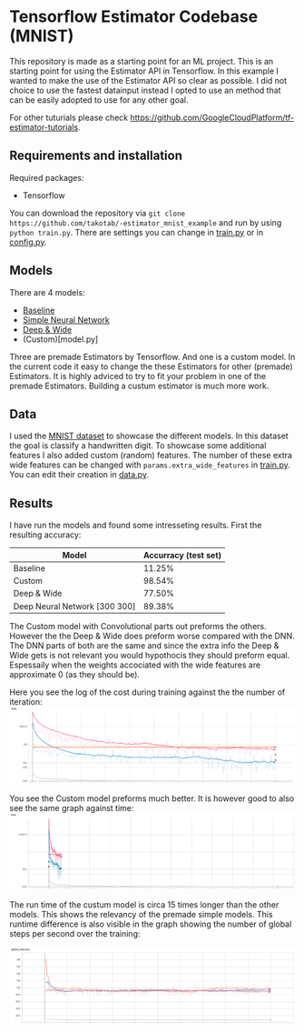 # Tensorflow Estimator Codebase (MNIST)
This repository is made as a starting point for an ML project. This is an starting point for using the Estimator API in Tensorflow. In this example I wanted to make the use of the Estimator API so clear as possible. I did not choice to use the fastest datainput instead I opted to use an method that can be easily adopted to use for any other goal.

For other tuturials please check https://github.com/GoogleCloudPlatform/tf-estimator-tutorials. 

## Requirements and installation

Required packages:

- Tensorflow

You can download the repository via `git clone https://github.com/takotab/-estimator_mnist_example` and run by using ` python train.py`. There are settings you can change in [train.py](train.py) or in [config.py](config.py).

## Models

There are 4 models:

- [Baseline](https://www.tensorflow.org/api_docs/python/tf/estimator/BaselineClassifier)
- [Simple Neural Network](https://www.tensorflow.org/api_docs/python/tf/estimator/DNNClassifier)
- [Deep & Wide](https://www.tensorflow.org/api_docs/python/tf/estimator/DNNLinearCombinedClassifier)
- (Custom)[model.py]

Three are premade Estimators by Tensorflow. And one is a custom model. In the current code it easy to change the these Estimators for other (premade) Estimators. It is highly adviced to try to fit your problem in one of the premade Estimators. Building a custum estimator is much more work. 

## Data

I used the [MNIST dataset](http://yann.lecun.com/exdb/mnist/) to showcase the different models. In this dataset the goal is classify a handwritten digit. To showcase some additional features I also added custom (random) features. The number of these extra wide features can be changed with `params.extra_wide_features` in [train.py](train.py). You can edit their creation in [data.py](data.py).

## Results

I have run the models and found some intresseting results. First the resulting accuracy:

| Model                         | Accurracy (test set) |
| ----------------------------- | -------------------- |
| Baseline                      | 11.25%               |
| Custom                        | 98.54%               |
| Deep & Wide                   | 77.50%               |
| Deep Neural Network [300 300] | 89.38%               |

The Custom model with Convolutional parts out preforms the others. However the the Deep & Wide does preform worse compared with the DNN. The DNN parts of both are the same and since the extra info the Deep & Wide gets is not relevant you would hypothocis they should preform equal. Espessaily when the weights accociated with the wide features are approximate 0 (as they should be).

Here you see the log of the cost during training against the the number of iteration:
![loss.png](loss.png)

You see the Custom model preforms much better. It is however good to also see the same graph against time:
![loss_time.png](loss_time.png)

The run time of the custum model is circa 15 times longer than the other models. This shows the relevancy of the premade simple models. This runtime difference is also visible in the graph showing the number of global steps per second over the training:

![global_step_time.png](global_step_sec.png)


